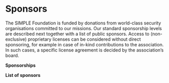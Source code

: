 # Sponsors

The SIMPLE Foundation is funded by donations from world-class security organisations committed to our missions.
Our standard sponsorship levels are described next together with a list of public sponsors. 
Access to (non-exclusive) proprietary licenses can be  considered without direct sponsoring, for example in case of 
in-kind contributions to the association. In such cases, a specific license agreement is decided by the association’s board.

**Sponsorships**

**List of sponsors**